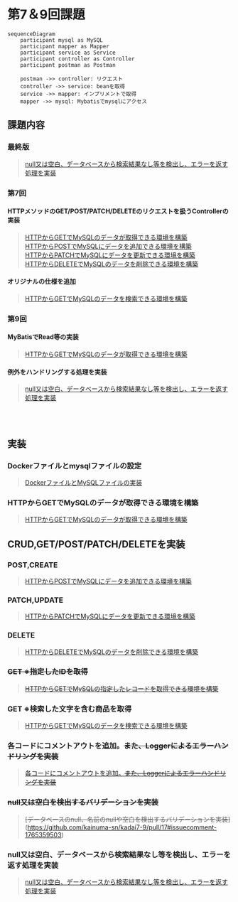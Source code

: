 # 第7＆9回課題
```mermaid
sequenceDiagram
    participant mysql as MySQL
    participant mapper as Mapper
    participant service as Service
    participant controller as Controller
    participant postman as Postman

    postman ->> controller: リクエスト
    controller ->> service: beanを取得
    service ->> mapper: インプリメントで取得
    mapper ->> mysql: Mybatisでmysqlにアクセス
```
## 課題内容
### 最終版
> [null又は空白、データベースから検索結果なし等を検出し、エラーを返す処理を実装](https://github.com/kainuma-sn/kadai7-9/pull/20#issuecomment-1766459598)<br>

### 第7回
#### HTTPメソッドのGET/POST/PATCH/DELETEのリクエストを扱うControllerの実装
> [HTTPからGETでMySQLのデータが取得できる環境を構築](https://github.com/kainuma-sn/kadai7/pull/4#issuecomment-1763379540)<br>
> [HTTPからPOSTでMySQLにデータを追加できる環境を構築 ](https://github.com/kainuma-sn/kadai7-9/pull/6#issuecomment-1763424214)<br>
> [HTTPからPATCHでMySQLにデータを更新できる環境を構築](https://github.com/kainuma-sn/kadai7-9/pull/7#issuecomment-1763438563)<br>
> [HTTPからDELETEでMySQLのデータを削除できる環境を構築](https://github.com/kainuma-sn/kadai7-9/pull/8#issuecomment-1763445120)<br>
#### オリジナルの仕様を追加
> [HTTPからGETでMySQLのデータを検索できる環境を構築](https://github.com/kainuma-sn/kadai7-9/pull/15#issuecomment-1765314542)<br>

### 第9回
#### MyBatisでRead等の実装
> [HTTPからGETでMySQLのデータが取得できる環境を構築](https://github.com/kainuma-sn/kadai7/pull/4#issuecomment-1763379540)<br>
#### 例外をハンドリングする処理を実装
> [null又は空白、データベースから検索結果なし等を検出し、エラーを返す処理を実装](https://github.com/kainuma-sn/kadai7-9/pull/20#issuecomment-1766459598)<br>

<br><br>

## 実装<br>
### Dockerファイルとmysqlファイルの設定<br>
> [DockerファイルとMySQLファイルの実装](https://github.com/kainuma-sn/kadai7/pull/1#issuecomment-1763373325)<br>

### HTTPからGETでMySQLのデータが取得できる環境を構築<br>
> [HTTPからGETでMySQLのデータが取得できる環境を構築](https://github.com/kainuma-sn/kadai7/pull/4#issuecomment-1763379540)<br>

## CRUD,GET/POST/PATCH/DELETEを実装<br>
### POST,CREATE<br>
> [HTTPからPOSTでMySQLにデータを追加できる環境を構築 ](https://github.com/kainuma-sn/kadai7-9/pull/6#issuecomment-1763424214)<br>
### PATCH,UPDATE<br>
> [HTTPからPATCHでMySQLにデータを更新できる環境を構築](https://github.com/kainuma-sn/kadai7-9/pull/7#issuecomment-1763438563)<br>
### DELETE<br>
> [HTTPからDELETEでMySQLのデータを削除できる環境を構築](https://github.com/kainuma-sn/kadai7-9/pull/8#issuecomment-1763445120)<br>
### ~~GET ※指定したIDを取得~~<br>
> ~~[HTTPからGETでMySQLの指定したレコードを取得できる環境を構築](https://github.com/kainuma-sn/kadai7-9/pull/13#issuecomment-1763450212)~~<br>
### GET ※検索した文字を含む商品を取得<br>
> [HTTPからGETでMySQLのデータを検索できる環境を構築](https://github.com/kainuma-sn/kadai7-9/pull/15#issuecomment-1765314542)<br>
### 各コードにコメントアウトを追加。~~また、Loggerによるエラーハンドリングを実装~~<br>
> [各コードにコメントアウトを追加。~~また、Loggerによるエラーハンドリングを実装~~](https://github.com/kainuma-sn/kadai7-9/pull/14#issue-1946083340)<br>
### ~~null又は空白を検出するバリデーションを実装<br>~~
> ~~[データベースのnull、名前のnullや空白を検出するバリデーションを実装]~~(https://github.com/kainuma-sn/kadai7-9/pull/17#issuecomment-1765359503)<br>
### null又は空白、データベースから検索結果なし等を検出し、エラーを返す処理を実装<br>
> [null又は空白、データベースから検索結果なし等を検出し、エラーを返す処理を実装](https://github.com/kainuma-sn/kadai7-9/pull/20#issuecomment-1766459598)<br>
